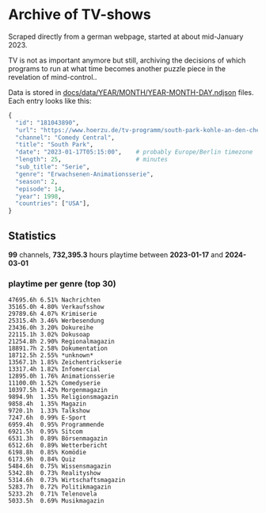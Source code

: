 # Archive of TV-shows

Scraped directly from a german webpage, started at about mid-January 2023.

TV is not as important anymore but still, archiving the decisions of which programs to run at what time
becomes another puzzle piece in the revelation of mind-control.. 

Data is stored in [docs/data/YEAR/MONTH/YEAR-MONTH-DAY.ndjson](docs/data/) files. 
Each entry looks like this:

```python
{
  "id": "181043890", 
  "url": "https://www.hoerzu.de/tv-programm/south-park-kohle-an-den-chefkoch/bid_181043890/", 
  "channel": "Comedy Central", 
  "title": "South Park", 
  "date": "2023-01-17T05:15:00",    # probably Europe/Berlin timezone 
  "length": 25,                     # minutes 
  "sub_title": "Serie", 
  "genre": "Erwachsenen-Animationsserie", 
  "season": 2, 
  "episode": 14, 
  "year": 1998, 
  "countries": ["USA"],
}
```

## Statistics

**99** channels, **732,395.3** hours playtime between **2023-01-17** and **2024-03-01**


### playtime per genre (top 30)

    47695.6h 6.51% Nachrichten
    35165.0h 4.80% Verkaufsshow
    29789.6h 4.07% Krimiserie
    25315.4h 3.46% Werbesendung
    23436.0h 3.20% Dokureihe
    22115.1h 3.02% Dokusoap
    21254.8h 2.90% Regionalmagazin
    18891.7h 2.58% Dokumentation
    18712.5h 2.55% *unknown*
    13567.1h 1.85% Zeichentrickserie
    13317.4h 1.82% Infomercial
    12895.0h 1.76% Animationsserie
    11100.0h 1.52% Comedyserie
    10397.5h 1.42% Morgenmagazin
    9894.9h  1.35% Religionsmagazin
    9858.4h  1.35% Magazin
    9720.1h  1.33% Talkshow
    7247.6h  0.99% E-Sport
    6959.4h  0.95% Programmende
    6921.5h  0.95% Sitcom
    6531.3h  0.89% Börsenmagazin
    6512.6h  0.89% Wetterbericht
    6198.8h  0.85% Komödie
    6173.9h  0.84% Quiz
    5484.6h  0.75% Wissensmagazin
    5342.8h  0.73% Realityshow
    5314.6h  0.73% Wirtschaftsmagazin
    5283.7h  0.72% Politikmagazin
    5233.2h  0.71% Telenovela
    5033.5h  0.69% Musikmagazin
